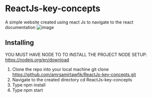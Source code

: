 # ReactJs-key-concepts
A simple website created using react Js to navigate to the react documentation
![image](https://github.com/amrsamirtawfik/ReactJs-key-concepts/assets/85262211/3b4bdd39-0fd5-432a-8f4f-1606ba7fa8e4)
## Installing
YOU MUST HAVE NODE TO TO INSTALL THE PROJECT 
NODE SETUP: https://nodejs.org/en/download
1) Clone the repo into your local machine
  git clone https://github.com/amrsamirtawfik/ReactJs-key-concepts.git
2) Navigate to the created directory 
  cd ReactJs-key-concepts
3) Type
  npm install
4) Type
  npm start
